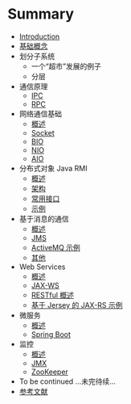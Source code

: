 # Summary

* [Introduction](README.md)
* [基础概念](docs/basic.md)
* 划分子系统
    * 一个“超市”发展的例子
    * 分层
* 通信原理
    * [IPC](docs/ipc.md)
    * [RPC](https://waylau.com/remote-procedure-calls)
* 网络通信基础
    * [概述](docs/net-overview.md)
    * [Socket](docs/socket.md)
    * [BIO](docs/bio.md)
    * [NIO](docs/nio.md)
    * [AIO](docs/aio.md)
* 分布式对象 Java RMI
    * [概述](docs/rmi-overview.md)
    * [架构](docs/architecture.md)
    * [常用接口](docs/api.md)
    * [示例](docs/example.md)
* 基于消息的通信
    * [概述](docs/mq-overview.md)
    * [JMS](docs/jms.md)
    * [ActiveMQ 示例](docs/actiovemq.md)
    * [其他](docs/mq-other.md)
* Web Services
    * [概述](docs/web-overview.md)
    * [JAX-WS](docs/jax-ws.md)
    * [RESTful 概述](docs/rest.md)
    * [基于 Jersey 的 JAX-RS 示例 ](docs/jersey.md)
* 微服务
    * [概述](docs/mas-overview.md)
    * [Spring Boot](docs/spring-boot.md)
* 监控
    * [概述](docs/monitor-overview.md)
    * [JMX](docs/jmx.md)
    * [ZooKeeper](docs/zookeeper.md)
* To be continued ...未完待续...
* [参考文献](docs/Ref.md)

